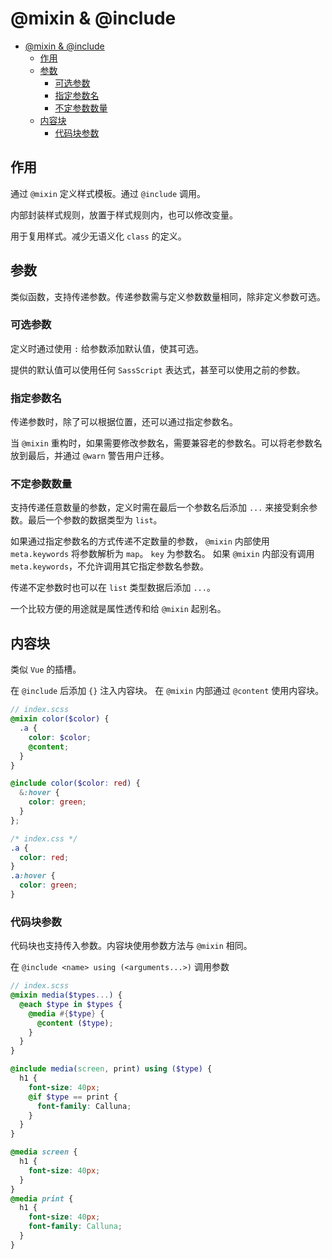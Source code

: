 # @mixin & @include

- [@mixin & @include](#mixin--include)
  - [作用](#作用)
  - [参数](#参数)
    - [可选参数](#可选参数)
    - [指定参数名](#指定参数名)
    - [不定参数数量](#不定参数数量)
  - [内容块](#内容块)
    - [代码块参数](#代码块参数)

## 作用

通过 `@mixin` 定义样式模板。通过 `@include` 调用。

内部封装样式规则，放置于样式规则内，也可以修改变量。

用于复用样式。减少无语义化 `class` 的定义。

## 参数

类似函数，支持传递参数。传递参数需与定义参数数量相同，除非定义参数可选。

### 可选参数

定义时通过使用 `:` 给参数添加默认值，使其可选。

提供的默认值可以使用任何 `SassScript` 表达式，甚至可以使用之前的参数。

### 指定参数名

传递参数时，除了可以根据位置，还可以通过指定参数名。

当 `@mixin` 重构时，如果需要修改参数名，需要兼容老的参数名。可以将老参数名放到最后，并通过 `@warn` 警告用户迁移。

### 不定参数数量

支持传递任意数量的参数，定义时需在最后一个参数名后添加 `...` 来接受剩余参数。最后一个参数的数据类型为 `list`。

如果通过指定参数名的方式传递不定数量的参数，
`@mixin` 内部使用 `meta.keywords` 将参数解析为 `map`。
`key` 为参数名。
如果 `@mixin` 内部没有调用 `meta.keywords`，不允许调用其它指定参数名参数。

传递不定参数时也可以在 `list` 类型数据后添加 `...`。

一个比较方便的用途就是属性透传和给 `@mixin` 起别名。

## 内容块

类似 `Vue` 的插槽。

在 `@include` 后添加 `{}` 注入内容块。
在 `@mixin` 内部通过 `@content` 使用内容块。

```scss
// index.scss
@mixin color($color) {
  .a {
    color: $color;
    @content;
  }
}

@include color($color: red) {
  &:hover {
    color: green;
  }
};
```

```css
/* index.css */
.a {
  color: red;
}
.a:hover {
  color: green;
}
```

### 代码块参数

代码块也支持传入参数。内容块使用参数方法与 `@mixin` 相同。

在 `@include <name> using (<arguments...>)` 调用参数

```scss
// index.scss
@mixin media($types...) {
  @each $type in $types {
    @media #{$type} {
      @content ($type);
    }
  }
}

@include media(screen, print) using ($type) {
  h1 {
    font-size: 40px;
    @if $type == print {
      font-family: Calluna;
    }
  }
}
```

```css
@media screen {
  h1 {
    font-size: 40px;
  }
}
@media print {
  h1 {
    font-size: 40px;
    font-family: Calluna;
  }
}
```
